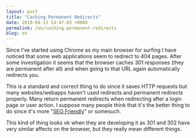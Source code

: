 ```yaml
---
layout: post
title: "Caching Permanent Redirects"
date: 2010-04-13 14:47:03 +0000
permalink: /en/caching-permanent-redirects
blog: en
---
```


Since I've started using Chrome as my main browser for surfing I have
noticed that some web applications seem to redirect to 404 pages. After
some investigation it seems that the browser caches 301 responses (they
are permanent after all) and when going to that URL again automatically
redirects you.

This is a standard and correct thing to do since it saves HTTP requests
but many websites/webapps haven't used redirects and permanent redirects
properly. Many return permanent redirects when redirecting after a login
page or user action. I suppose many people think that it's the better
thing to do since it's more "[SEO
Friendly](http://www.theinternetdigest.net/archive/301-redirects-seo.html)"
or somesuch.

This kind of thing looks ok when they are developing it as 301 and 302
have very similar affects on the browser, but they really mean different
things.
